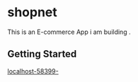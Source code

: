 # shopnet

This is an E-commerce App i am building .

## Getting Started



[localhost-58399-](https://github.com/Codebox124/Shop-Net/assets/105174934/9fae965c-b2f1-4372-8783-2a326dfb7145)

